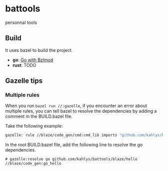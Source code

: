 # battools

personnal tools

## Build

It uses bazel to build the project.

- **go**: [Go with Bzlmod](https://github.com/bazelbuild/rules_go/blob/master/docs/go/core/bzlmod.md)
- **rust**: TODO

## Gazelle tips

### Multiple rules

When you run `bazel run //:gazelle`, if you encounter an error about multiple rules, you can tell bazel to resolve the dependencies by adding a comment in the BUILD.bazel file.

Take the following example:

```bash
gazelle: rule //blaze/code_gen/cmd:cmd_lib imports "github.com/kahlys/battools/blaze/hello" which matches multiple rules: //blaze/code_gen:go_hello and //blaze/code_gen:go_hello_sea. # gazelle:resolve may be used to disambiguate
```

In the root BUILD.bazel file, add the following line to resolve the go dependencies.

```starlark
# gazelle:resolve go github.com/kahlys/battools/blaze/hello //blaze/code_gen:go_hello
```
